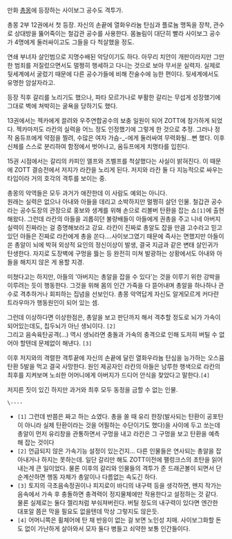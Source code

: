 만화 [총몽](%EC%B4%9D%EB%AA%BD.md)에 등장하는 사이보그 공수도 격투가.

총몽 2부 12권에서 첫 등장. 자신의 손끝에 열화우라늄 탄심과 플로늄 맹독을 장착, 관수로 상대방을 뚫어죽이는 철갑관 공수를 사용한다.
몸놀림이 대단히 빨라 사이보그 공수가 4명에게 둘러싸이고도 그들을 다 척살했을 정도.

연쇄 부녀자 살인범으로 지명수배된 악당이기도 하다. 아무리 치안이 개판이라지만 그만한 범죄를 저질렀으면서도 멀쩡히 행세하고 다니는 것으로
보아 무서운 실력자. 실제로 뒷세계에서 굴렀기 때문에 다른 공수가들에 비해 잔술수에 능한 편이다. 뒷세계에서도 유명한 암살자라고.

등장 직후 갈리를 노리기도 했으나, 파타 모르가나로 부활한 갈리는 무섭게 성장했기에 그대로 벽에 쳐박히는 굴욕을 당하기도 했다.

13권에서는 젝카에게 끌려와 우주연합공수의 보충 일원이 되어 ZOTT에 참가하게 되었다. 젝카마저도 라칸의 실력을 어느 정도 인정했기에
그렇게 한 것으로 추정. 그러나 정작 옴듀프에게 약점을 찔려, 수많은 여자 가슴-_-에게 둘러싸여 무력화될...뻔 했다. 이후 신체를 스스로
분리하여 함정에서 벗어나고, 옴듀프에게 치명타를 입힌다.

15권 시점에서는 갈리의 카피인 엘프와 즈벨프를 척살했다는 사실이 밝혀진다. 이 때문에 ZOTT 결승전에서 저지가 라칸을 노리게 된다.
저지와 라칸 둘 다 지능적으로 싸우는 타입이라 거의 호각의 격투를 보이는 중.

총몽의 악역들은 모두 과거가 애잔한데 이 사람도 예외는 아니다.  
원래는 실력은 없으나 아내와 아들을 데리고 소박하지만 멀쩡히 살던 인물. 철갑관 공수라는 공수도장의 관장으로 홍보와 생계를 위해 손으로
리볼버 탄환을 잡는 쇼`[1]`에 출현해왔다. 그런데 라칸의 아들을 괴롭히던 불량배들이 아들에게 권총을 주고 니네 아버지 실력이 진짜라는 걸
증명해보라고 강요. 라칸이 진짜로 총알도 잡을 만큼 고수라고 믿고 있던 아들은 진짜로 라칸에게 총을 쏜다....사이보그였기 때문에 즉사는
면했지만 아들이 쏜 총알이 뇌에 박혀 외상적 요인의 정신이상이 발생, 결국 지금과 같은 변태 살인귀가 탄생한다. 자지로 도장벽에 구멍을 뜷는
등 완전히 미쳐 발광하는 상황에서도 아내와 아들을 해치지 않은 게 용할 지경.

미쳤다고는 하지만, 아들의 '아버지는 총알을 잡을 수 있다'는 것을 이루기 위한 강박을 이루려는 듯이 행동한다. 그것을 위해 몸의 인간
가죽을 다 뜯어내며 총알을 하나하나 관수로 격추하거나 회피하는 집념을 선보인다. 총몽 악역답게 자신도 알게모르게 커다란 트라우마가 행동원인이
되어 있는 셈.

그런데 이상하다면 이상한점은, 총알을 보고 판단까지 해서 격추할 정도로 뇌가 가속이 되어있는데도, 칩두뇌가 아닌 생뇌이다. `[2]`  
그리고 음속육탄공격(...) 역시 생뇌라면 충돌과 가속의 충격으로 인해 도저히 버틸 수 없어야 할텐데 문제없이 해낸다. `[3]`

이후 저지와의 격렬한 격투끝에 자신의 손끝에 달린 열화우라늄 탄심을 능가하는 오스뮴 탄환 5발을 먹고 결국 사망한다. 원인 제공자인 라칸의
아들은 남루한 행색으로 라칸의 최후를 지켜보며 노쇠한 어머니에게 아버지가 드디어 안식을 찾았다고 말한다.`[4]`

저지른 짓이 있긴 하지만 과거와 최후 모두 동정을 금할 수 없는 인물.

`\----`

  * `[1]` 그런데 반쯤은 짜고 하는 쇼였다. 총을 쏠 때 유리 한장(발사되는 탄환이 공포탄이 아니라 실제 탄환이라는 것을 어필하는 수단이기도 했다)을 사이에 두고 쏘는데 총알이 먼저 유리창을 관통하면서 구멍을 내고 라칸은 그 구멍을 보고 탄환을 예측해 잡는 것이다
  * `[2]` 언급되지 않은 가속기능 설정이 있는건지... 다른 인물들은 연사되는 총알을 잡아내거나 하지는 못하는데. 일단 갈리만 해도 ZOTT이전에 팰렁크스의 초탄을 읽어내는게 큰 일이었다. 물론 이후의 갈리와 인물들의 격투가 준 드래곤볼이 되면서 단순계산하면 행동 자체가 총알이나 다름없는 속도긴 하다.
  * `[3]` 토지의 극초음속정권이나 피지로이 바디의 내구력 등을 생각하면, 왠지 작가는 음속에서 가속 후 충돌하면 충격력이 정지물체에만 작용한다고 설정하는 것 같다. 물론 실제로는 둘다 젤리처럼 부숴져버린다. 버틸 정도의 내구력이 있다면 엔간한 대포알 쯤은 막을 필요도 없을텐데 막상 그렇지도 않은듯.
  * `[4]` 어머니쪽은 휠체어에 탄 채 반응이 없는 걸 보면 노인성 치매. 사이보그화할 돈도 없이 가난하게 살아와서 모자 둘다 병들고 쇠약한 보통 인간들이다.

